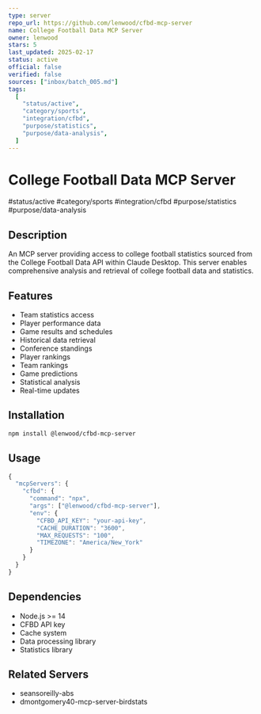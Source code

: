 ```yaml
---
type: server
repo_url: https://github.com/lenwood/cfbd-mcp-server
name: College Football Data MCP Server
owner: lenwood
stars: 5
last_updated: 2025-02-17
status: active
official: false
verified: false
sources: ["inbox/batch_005.md"]
tags:
  [
    "status/active",
    "category/sports",
    "integration/cfbd",
    "purpose/statistics",
    "purpose/data-analysis",
  ]
---
```


# College Football Data MCP Server

#status/active #category/sports #integration/cfbd #purpose/statistics #purpose/data-analysis

## Description

An MCP server providing access to college football statistics sourced from the College Football Data API within Claude Desktop. This server enables comprehensive analysis and retrieval of college football data and statistics.

## Features

- Team statistics access
- Player performance data
- Game results and schedules
- Historical data retrieval
- Conference standings
- Player rankings
- Team rankings
- Game predictions
- Statistical analysis
- Real-time updates

## Installation

```bash
npm install @lenwood/cfbd-mcp-server
```

## Usage

```javascript
{
  "mcpServers": {
    "cfbd": {
      "command": "npx",
      "args": ["@lenwood/cfbd-mcp-server"],
      "env": {
        "CFBD_API_KEY": "your-api-key",
        "CACHE_DURATION": "3600",
        "MAX_REQUESTS": "100",
        "TIMEZONE": "America/New_York"
      }
    }
  }
}
```

## Dependencies

- Node.js >= 14
- CFBD API key
- Cache system
- Data processing library
- Statistics library

## Related Servers

- seansoreilly-abs
- dmontgomery40-mcp-server-birdstats
